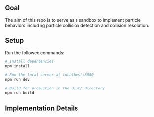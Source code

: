 ## Goal

The aim of this repo is to serve as a sandbox to implement particle behaviors including particle collision detection and collision resolution.

## Setup

Run the followed commands:

```bash
# Install dependencies
npm install

# Run the local server at localhost:8080
npm run dev

# Build for production in the dist/ directory
npm run build
```

## Implementation Details
